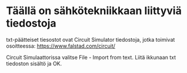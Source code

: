 # Täällä on sähkötekniikkaan liittyviä tiedostoja

txt-päätteiset tiesostot ovat Circuit Simulator tiedostoja, jotka toimivat osoitteessa: https://www.falstad.com/circuit/

Circuit Simulaattorissa valitse File - Import from text. Liitä ikkunaan txt tiedoston sisältö ja OK. 
